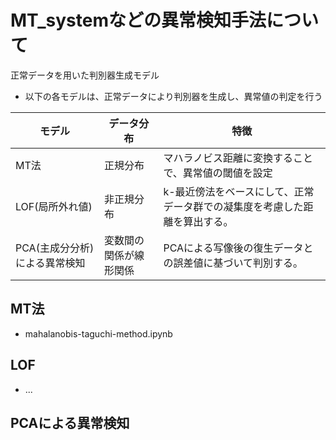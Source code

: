 # MT_systemなどの異常検知手法について
正常データを用いた判別器生成モデル

* 以下の各モデルは、正常データにより判別器を生成し、異常値の判定を行う

| モデル                        | データ分布             | 特徴                                                                       | 
| ----------------------------- | ---------------------- | -------------------------------------------------------------------------- | 
| MT法                          | 正規分布               | マハラノビス距離に変換することで、異常値の閾値を設定                       | 
| LOF(局所外れ値)               | 非正規分布             | k-最近傍法をベースにして、正常データ群での凝集度を考慮した距離を算出する。 | 
| PCA(主成分分析)による異常検知 | 変数間の関係が線形関係 | PCAによる写像後の復生データとの誤差値に基づいて判別する。                  | 

## MT法
* mahalanobis-taguchi-method.ipynb

## LOF 
* ...

## PCAによる異常検知
